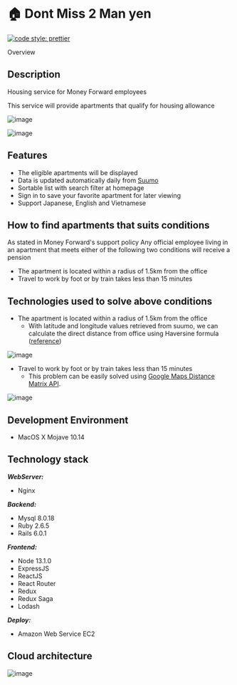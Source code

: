 :house: Dont Miss 2 Man yen
====
[![code style: prettier](https://img.shields.io/badge/code_style-prettier-ff69b4.svg?style=flat-square)](https://github.com/prettier/prettier)

Overview
## Description
Housing service for Money Forward employees

This service will provide apartments that qualify for housing allowance

![image](https://user-images.githubusercontent.com/21120045/71453382-56ba0800-27ce-11ea-8f83-324b11b7f602.png)

![image](https://user-images.githubusercontent.com/21120045/71453386-5a4d8f00-27ce-11ea-8de7-01ebf6869381.png)

## Features
* The eligible apartments will be displayed
* Data is updated automatically daily from [Suumo](https://suumo.jp/)
* Sortable list with search filter at homepage
* Sign in to save your favorite apartment for later viewing
* Support Japanese, English and Vietnamese

## How to find apartments that suits conditions

As stated in Money Forward's support policy Any official employee living in an apartment that meets either of the following two conditions will receive a pension
- The apartment is located within a radius of 1.5km from the office
- Travel to work by foot or by train takes less than 15 minutes

## Technologies used to solve above conditions

- The apartment is located within a radius of 1.5km from the office
    - With latitude and longitude values retrieved from suumo, we can calculate the direct distance from office using Haversine formula ([reference](https://en.wikipedia.org/wiki/Haversine_formula))

![image](https://user-images.githubusercontent.com/21120045/71454892-1d859600-27d6-11ea-94dd-c415671bc789.png)

- Travel to work by foot or by train takes less than 15 minutes
    - This problem can be easily solved using [Google Maps Distance Matrix API](https://developers.google.com/maps/documentation/distance-matrix/start).
    
![image](https://user-images.githubusercontent.com/21120045/71454949-4c9c0780-27d6-11ea-92fb-4f03de1b7759.jpg)

## Development Environment
- MacOS X Mojave 10.14

## Technology stack
***WebServer:***
- Nginx

***Backend:***
- Mysql 8.0.18
- Ruby 2.6.5
- Rails 6.0.1

***Frontend:*** 
- Node 13.1.0
- ExpressJS 
- ReactJS
- React Router 
- Redux
- Redux Saga
- Lodash

***Deploy:*** 
- Amazon Web Service EC2
## Cloud architecture

![image](https://user-images.githubusercontent.com/21120045/71454152-b31f2680-27d2-11ea-8a77-3752c0b9b98b.png)


